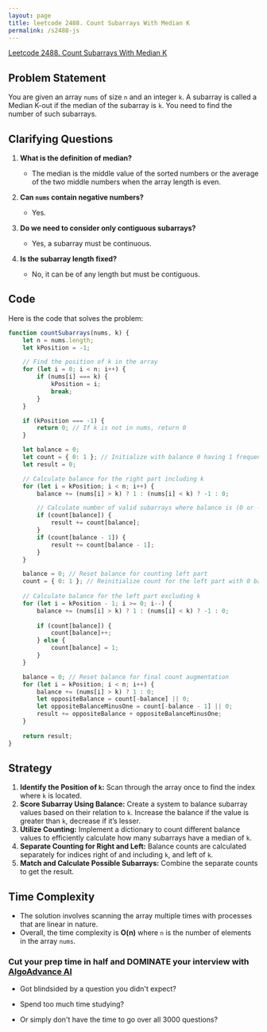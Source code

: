 ```yaml
---
layout: page
title: leetcode 2488. Count Subarrays With Median K
permalink: /s2488-js
---
```

[Leetcode 2488. Count Subarrays With Median K](https://algoadvance.github.io/algoadvance/l2488)
## Problem Statement
You are given an array `nums` of size `n` and an integer `k`. A subarray is called a Median K-out if the median of the subarray is `k`. You need to find the number of such subarrays.

## Clarifying Questions
1. **What is the definition of median?**
   - The median is the middle value of the sorted numbers or the average of the two middle numbers when the array length is even.

2. **Can `nums` contain negative numbers?**
   - Yes.

3. **Do we need to consider only contiguous subarrays?**
   - Yes, a subarray must be continuous.

4. **Is the subarray length fixed?**
   - No, it can be of any length but must be contiguous.

## Code
Here is the code that solves the problem:

```javascript
function countSubarrays(nums, k) {
    let n = nums.length;
    let kPosition = -1;

    // Find the position of k in the array
    for (let i = 0; i < n; i++) {
        if (nums[i] === k) {
            kPosition = i;
            break;
        }
    }

    if (kPosition === -1) {
        return 0; // If k is not in nums, return 0
    }

    let balance = 0;
    let count = { 0: 1 }; // Initialize with balance 0 having 1 frequency
    let result = 0;

    // Calculate balance for the right part including k
    for (let i = kPosition; i < n; i++) {
        balance += (nums[i] > k) ? 1 : (nums[i] < k) ? -1 : 0;

        // Calculate number of valid subarrays where balance is (0 or -1)
        if (count[balance]) {
            result += count[balance];
        }
        if (count[balance - 1]) {
            result += count[balance - 1];
        }
    }

    balance = 0; // Reset balance for counting left part
    count = { 0: 1 }; // Reinitialize count for the left part with 0 balance having 1 frequency
    
    // Calculate balance for the left part excluding k
    for (let i = kPosition - 1; i >= 0; i--) {
        balance += (nums[i] > k) ? 1 : (nums[i] < k) ? -1 : 0;
        
        if (count[balance]) {
            count[balance]++;
        } else {
            count[balance] = 1;
        }
    }

    balance = 0; // Reset balance for final count augmentation
    for (let i = kPosition; i < n; i++) {
        balance += (nums[i] > k) ? 1 : 0;
        let oppositeBalance = count[-balance] || 0;
        let oppositeBalanceMinusOne = count[-balance - 1] || 0;
        result += oppositeBalance + oppositeBalanceMinusOne;
    }
    
    return result;
}
```

## Strategy
1. **Identify the Position of `k`:** Scan through the array once to find the index where `k` is located.
2. **Score Subarray Using Balance:** Create a system to balance subarray values based on their relation to `k`. Increase the balance if the value is greater than `k`, decrease if it’s lesser.
3. **Utilize Counting:** Implement a dictionary to count different balance values to efficiently calculate how many subarrays have a median of `k`.
4. **Separate Counting for Right and Left:** Balance counts are calculated separately for indices right of and including `k`, and left of `k`.
5. **Match and Calculate Possible Subarrays:** Combine the separate counts to get the result.

## Time Complexity
- The solution involves scanning the array multiple times with processes that are linear in nature.
- Overall, the time complexity is **O(n)** where `n` is the number of elements in the array `nums`.




### Cut your prep time in half and DOMINATE your interview with [AlgoAdvance AI](https://algoAdvance.com)

- Got blindsided by a question you didn't expect?

- Spend too much time studying?

- Or simply don't have the time to go over all 3000 questions?

